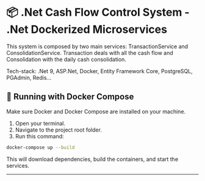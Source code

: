 # 📦 .Net Cash Flow Control System - .Net Dockerized Microservices

This system is composed by two main services: TransactionService and ConsolidationService. Transaction deals with all the cash flow and Consolidation with the daily cash consolidation.

Tech-stack: .Net 9, ASP.Net, Docker, Entity Framework Core, PostgreSQL, PGAdmin, Redis...

## 🐳 Running with Docker Compose

Make sure Docker and Docker Compose are installed on your machine.

1. Open your terminal.
2. Navigate to the project root folder.
3. Run this command:

```bash
docker-compose up --build
```

This will download dependencies, build the containers, and start the services.

---
